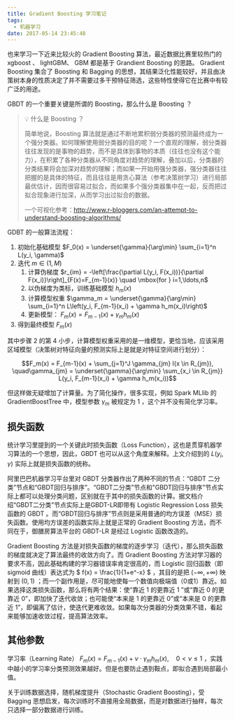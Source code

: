 ```yaml
---
title: Gradient Boosting 学习笔记
tags:
  - 机器学习
date: 2017-05-14 23:45:48
---
```


也来学习一下近来比较火的 Gradient Boosting 算法，最近数据比赛里较热门的 xgboost 、 lightGBM、 GBM 都是基于 Grandient Boosting 的思路。 Gradient Boosting 集合了 Boosting 和 Bagging 的思想，其结果泛化性能较好，并且由决策树本身的性质决定了并不需要过多干预特征筛选，这些特性使得它在比赛中有较广泛的用途。

<!-- more -->

GBDT 的一个重要关键是所谓的 Boosting，那么什么是 Boosting ？

> 💡 什么是 Boosting ？ 
>
> 简单地说，Boosting 算法就是通过不断地累积弱分类器的预测最终成为一个强分类器。如何理解使用弱分类器的目的呢？一个直观的理解，弱分类器往往发现的是事物的趋势，而不是具体到事物的本质（往往也没有这个能力），在积累了各种分类器从不同角度对趋势的理解，叠加以后，分类器的分类结果将会加深对趋势的理解；而如果一开始用强分类器，强分类器往往把握的是具体的特征，而且往往是用贪心算法（参考决策树学习）进行局部最优估计，因而很容易过拟合，而如果多个强分类器集中在一起，反而把过拟合现象进行加深，从而学习出过拟合的数据。
> 
> 一个可视化参考：http://www.r-bloggers.com/an-attempt-to-understand-boosting-algorithms/ 

GDBT 的一般算法流程：

1. 初始化基础模型 $F_0(x) = \underset{\gamma}{\arg\min} \sum_{i=1}^n L(y_i, \gamma)$
2. 迭代 $m \in (1, M)$
   1. 计算伪梯度 $r_{im} = -\left[\frac{\partial L(y_i, F(x_i))}{\partial F(x_i)}\right]_{F(x)=F_{m-1}(x)} \quad \mbox{for } i=1,\ldots,n$
   2. 以伪梯度为类标，训练基础模型 $h_m(x)$
   3. 计算模型权重 $\gamma_m = \underset{\gamma}{\arg\min} \sum_{i=1}^n L\left(y_i, F_{m-1}(x_i) + \gamma h_m(x_i)\right)$
   4. 更新模型： $F_m(x) = F_{m-1}(x) + \gamma_m h_m(x)$
3. 得到最终模型 $F_m(x)$

其中步骤 2 的第 4 小步，计算模型权重采用的是一维模型，更恰当地，应该采用区域模型（决策树对特征向量的预测实际上是就是对特征空间进行划分）：

$$F_m(x) = F_{m-1}(x) + \sum_{j=1}^J \gamma_{jm} I(x \in R_{jm}), \quad\gamma_{jm} = \underset{\gamma}{\arg\min} \sum_{x_i \in R_{jm}} L(y_i, F_{m-1}(x_i) + \gamma h_m(x_i))$$

但这样做无疑增加了计算量。为了简化操作，很多实现，例如 Spark MLlib 的 GradientBoostTree 中，模型参数 $\gamma_m$ 被规定为 1 ，这个并不没有简化学习率。

## 损失函数

统计学习里提到的一个关键此时损失函数（Loss Function），这也是贯穿机器学习算法的一个思想，因此，GBDT 也可以从这个角度来解释。上文介绍到的 $L(y_i, \gamma)$ 实际上就是损失函数的统称。

阿里巴巴机器学习平台里对 GBDT 分类器作出了两种不同的节点：“GBDT 二分类”节点和“GBDT回归与排序”。“GBDT二分类”节点和"GBDT回归与排序”节点实际上都可以处理分类问题，区别就在于其中的损失函数的计算。据文档介绍“GBDT二分类”节点实际上是GBDT-LR即带有 Logistic Regression Loss 损失函数的 GBDT 。而“GBDT回归与排序”节点则是采用普通的均方误差（MSE）损失函数。使用均方误差的函数实际上就是正常的 Gradient Boosting 方法，而不同在于，御膳房算法平台的 GBDT-LR 是经过 Logistic 函数改造的。

Gradient Boosting 方法是对损失函数的梯度的逐步学习（迭代），那么损失函数的梯度就决定了算法最终的收敛方向了。而 Gradient Boosting 方法对学习器的要求不高，因此基础构建的学习器错误率肯定很高的，而 Logistic 回归函数（即 sigmoid 曲线）表达式为 $ f(x) = \frac{1}{1+e^-x} $ ，其目的是把 $(-\infty, +\infty)$ 映射到 $(0, 1)$ ；而一个副作用是，尽可能地使每一个数值向极端值（0或1）靠近。如果选择这类损失函数，那么将有两个结果：使“靠近 1 的更靠近 1 ”或“靠近 0 的更靠近 0”，即加快了迭代收敛；也可能使“本来是 1 的更靠近 0”或“本来是 0 的更靠近 1”，即偏离了估计，使迭代更难收敛。如果每次分类器的分类效果不错，看起来能够加速收敛过程，提高算法效率。

## 其他参数

学习率（Learning Rate） $F_m(x) = F_{m-1}(x) + \nu \cdot \gamma_m h_m(x), \quad 0 < \nu \leq 1$ ，实践中越小的学习率分类预测效果越好。但是也要防止遇到鞍点，即拟合遇到局部最小值。

关于训练数据选择，随机梯度提升（Stochastic Gradient Boosting），受 Bagging 思想启发，每次训练时不直接用全局数据，而是对数据进行抽样，每次只选择一部分数据进行训练。